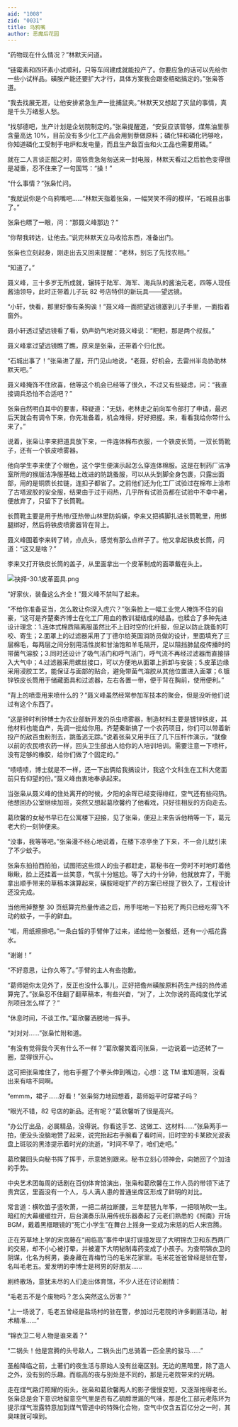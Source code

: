 ```yaml
---
aid: "1008"
zid: "0031"
title: 乌鸦嘴
author: 恶魔后花园
---
```


“药物现在什么情况？”林默天问道。

“链霉素和四环素小试顺利，只等车间建成就能投产了。你要应急的话可以先给你一些小试样品。磺胺产能还要扩大才行，具体方案我会跟查梧础搞定的。”张枭答道。

“我去找展无涯，让他安排紧急生产一批捕鼠夹。”林默天又想起了灭鼠的事情，真是千头万绪惹人愁。

“找邬德吧，生产计划是企划院制定的。”张枭提醒道，“安妥应该管够，煤焦油里萘含量高达 10%，目前没有多少化工产品会用到萘做原料；磷化锌和磷化钙够呛，你知道磷化工受制于电炉和发电量，而且生产敌百虫和火工品也需要用磷。”

就在二人言谈正酣之时，周铁贵急匆匆送来一封电报，林默天看过之后脸色变得很是凝重，忍不住来了一句国骂：“操！”

“什么事情？”张枭忙问。

“我就说你是个乌鸦嘴吧……”林默天指着张枭，一幅哭笑不得的模样，“石城县出事了。”

张枭也瞟了一眼，问：“那聂义峰那边？”

“你帮我转达，让他去。”说完林默天立马收拾东西，准备出门。

张枭也立刻起身，刚走出去又回来提醒：“老林，别忘了先找农相。”

“知道了。”

聂义峰，三十多岁无所成就，辗转于陆军、海军、海兵队的酱油元老，四等人现任酱油领导，此时正带着儿子玩 82 号店特供的新玩具——望远镜。

“小轩，快看，那里好像有条狗诶！”聂义峰一面把望远镜塞到儿子手里，一面指着窗外。

聂小轩透过望远镜看了看，奶声奶气地对聂义峰说：“粑粑，那是两个叔叔。”

聂义峰拿过望远镜瞧了瞧，原来是张枭，还带着个归化民。

“石城出事了！”张枭进了屋，开门见山地说，“老聂，好机会，去雷州半岛协助林默天吧。”

聂义峰掩饰不住欣喜，他等这个机会已经等了很久，不过又有些疑虑，问：“我直接调兵恐怕不合适吧？”

张枭自然明白其中的要害，释疑道：“无妨，老林走之前向军令部打了申请，最迟后天就会有调令下来，你先准备着，机会难得，好好把握。来，看看我给你带什么来了。”

说着，张枭让李来把道具放下来，一件连体棉布衣服，一个铁皮长筒，一双长筒靴子，还有一个铁皮喷雾器。

他向学生李来使了个眼色，这个学生便演示起怎么穿连体棉服。这是在制药厂洁净室所用的猴版洁净服基础上改进的防跳蚤服，可以从头到脚全身包裹，只露出面部，用的是铜质长拉链，连扣子都省了。之前他们还为化工厂试验过在棉布上涂布了古塔波胶的安全服，结果由于过于闷热，几乎所有试验员都在试验中不幸中暑，便放弃了，只留下了长筒靴。

长筒靴主要是用于热带/亚热带山林里防蚂蟥，李来又把裤脚扎进长筒靴里，用绑腿绑好，然后将铁皮喷雾器背在背上。

聂义峰围着李来转了转，点点头，感觉有那么点样子了。他又拿起铁皮长筒，问道：“这又是啥？”

李来又打开铁皮长筒的盖子，从里面拿出一个皮革制成的面罩戴在头上。

![抉择-30.1皮革面具.png](/1008/抉择-30.1皮革面具.png)

“好家伙，装备这么齐全！”聂义峰不禁叫了起来。

“不给你准备妥当，怎么敢让你深入虎穴？”张枭脸上一幅工业党人掩饰不住的自豪，“这可是齐楚秦齐博士在化工厂用血的教训凝结成的结晶，也糅合了多种先进设计理念：1.连体式棉质隔离服虽然比不上旧时空的化纤服，但足以防止跳蚤的叮咬、寄生；2.面罩上的过滤器采用了丁德尔给英国消防员做的设计，里面填充了三层棉毛，每两层之间分别用活性炭和甘油饱和羊毛隔开，足以阻挡肺鼠疫传播时的带菌气溶胶；3.同时还设计了吸气活门和呼气活门，呼气流不再经过滤器而直接排入大气中；4.过滤器采用螺丝接口，可以方便地从面罩上拆卸与安装；5.皮革边缘采用浸胶工艺，能保证与面部的贴合，避免带菌气溶胶从其他位置进入面罩；6.镀锌铁皮长筒用于储藏面具和过滤器，左右各置一带，便于背在胸前，使用便利。”

“背上的喷壶用来喷什么的？”聂义峰虽然经常参加军技本的聚会，但是没听他们说过有这个东西了。

“这是钟时利钟博士为农业部新开发的杀虫喷雾器，制造材料主要是镀锌铁皮，其他材料也能自产，先调一批给你用。齐楚秦新搞了一个农药项目，你们可以带着新投产的敌百虫粉剂去，跳蚤逃无踪。”说着张枭又用手压了几下压杆作演示，“就像以前的农民喷农药一样，回头卫生部出人给你的人培训培训。需要注意一下喷杆，没有足够的橡胶，给你们做了个固定的。”

“啧啧啧，博士就是不一样，还一下出俩给我搞设计，我这个文科生在工科大佬面前只有仰望的份。”聂义峰由衷地奉承起来。

当张枭从聂义峰的住处离开的时候，夕阳的余晖已经变得绯红，空气还有些闷热。他想回办公室继续加班，突然又想起葛欣馨约了他看戏，只好往相反的方向走去。

葛欣馨的女秘书早已在公寓楼下迎接，见了张枭，便迎上来告诉他稍等一下，葛元老大约一刻钟便来。

“没事，我等等吧。”张枭漫不经心地说着，在楼下凉亭坐了下来，不一会儿就引来了不少蚊子。

张枭东拍拍西拍拍，试图把这些烦人的虫子都赶走，葛秘书在一旁时不时地盯着他瞅瞅，脸上还挂着一丝笑意，气氛十分尴尬。等了大约十分钟，他就放弃了，干脆拿出顺手带来的草稿本演算起来，磺胺嘧啶扩产的方案已经提了很久了，工程设计还没完成。

当他用掉整整 30 页纸算完热量传递之后，用手啪地一下拍死了两只已经吃得飞不动的蚊子，一手的鲜血。

“喏，用纸擦擦吧。”一条白皙的手臂伸了过来，递给他一张餐纸，还有一小瓶花露水。

“谢谢！”

“不好意思，让你久等了。”手臂的主人有些抱歉。

“葛师姐你太见外了，反正也没什么事儿，正好把儋州磺胺原料药生产线的热传递算完了。”张枭忍不住翻了翻草稿本，有些兴奋，“对了，上次你说的高纯度化学试剂项目怎么样了？”

“休息时间，不谈工作。”葛欣馨洒脱地一挥手。

“对对对……”张枭忙附和道。

“有没有觉得我今天有什么不一样？”葛欣馨笑着问张枭，一边说着一边还转了一圈，显得很开心。

这可把张枭难住了，他右手握了个拳头伸到嘴边，心想：这 TM 谁知道啊，没看出来有啥不同啊。

“emmm，裙子……好看！”张枭努力地回想着，葛师姐平时穿裙子吗？

“眼光不错，82 号店的新品。还有呢？”葛欣馨听了很是高兴。

“办公厅出品，必属精品，没得说。你看这手艺、这做工、这材料……”张枭两手一拍，便没头没脑地赞了起来，说完抬起右手腕看了看时间，旧时空的卡某欧光波表盘上斑驳的黑漆提示着时光的流逝，“时间不早了，咱们走吧。”

葛欣馨回头向秘书挥了挥手，示意她别跟来。秘书立刻心领神会，向她回了个加油的手势。

中央艺术团每周的话剧在百仞体育馆演出，张枭和葛欣馨在工作人员的带领下进了贵宾区，里面没有一个人，与人满人患的普通坐席区形成了鲜明的对比。

常言道：横吹笛子竖吹萧，一把二胡拉断腰，三年琵琶九年筝，一把唢呐吹一生。暗红的大幕缓缓拉开，后台演奏乐队用传统乐器奏起了元老们熟悉的《柯南》开场 BGM，戴着黑框眼镜的“死亡小学生”在舞台上摇身一变成为宋慈的后人宋宫腾。

正在芳草地上学的宋宫藤在“闹临高”事件中误打误撞发现了大明锦衣卫和东西两厂的交易，却不小心被打晕，并被灌下大明秘制毒药变成了小孩子。为查明锦衣卫的阴谋，化名为柯男，委身藏在青梅竹马的毛米花家里。毛米花爸爸曾经是驻在警，名叫毛老五。爱发明的李博士是柯男的好朋友……

剧终散场，意犹未尽的人们走出体育馆，不少人还在讨论剧情：

“毛老五不是个废物吗？怎么突然这么厉害？”

“上一场说了，毛老五曾经是盐场村的驻在警，参加过元老院的许多剿匪活动，射术精准……”

“锦衣卫二号人物是谁来着？”

“二锅头！他是宫腾的头号敌人，二锅头出门总骑着一匹全黑的骏马……”

圣船降临之前，土著们的夜生活与原始人没有丝毫区别。无边的黑暗里，除了造人之外，没有别的乐趣。而临高的夜与别处是不同的，那是元老院带来的光明。

走在煤气路灯照耀的街头，张枭和葛欣馨两人的影子慢慢变短，又逐渐拖得老长。张枭总是会下意识地留意空气里是否有乙硫醇泄漏的气味，那是化工部元老陈环为提示煤气泄露特意加到煤气管道中的特殊化合物，空气中仅含五百亿分之一时，其臭味就可嗅到。
